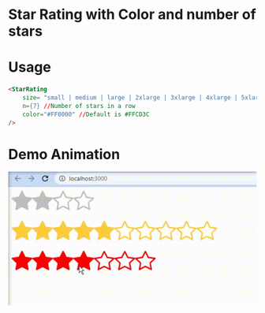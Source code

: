 # Star Rating with Color and number of stars

# Usage

```HTML
<StarRating 
    size= "small | medium | large | 2xlarge | 3xlarge | 4xlarge | 5xlarge"   //Default is small
    n={7} //Number of stars in a row
    color="#FF0000" //Default is #FFCD3C
/>
```

# Demo Animation
![](https://github.com/geek4teck/react-star-rating/blob/main/Demo.gif?raw=true)


